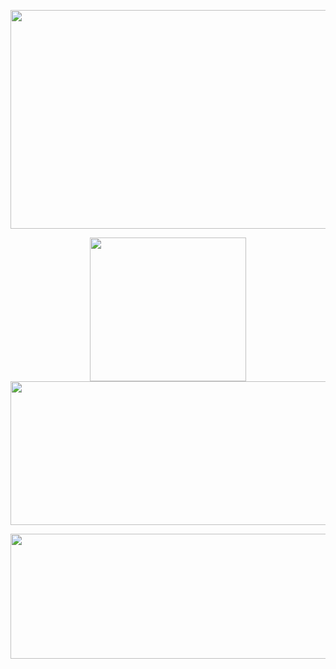 

 <kbd>
<p align="center">
  <kbd>
  <img width="800" height="350" src="https://media3.giphy.com/media/oYQ9HRm5Mo7VXeMNVR/giphy.gif?cid=790b76115023f566701cdf1bc6ab6353d668b31b9142c000&rid=giphy.gif&ct=g">
  </kbd>
    </p>
<p align="center">
   <kbd>
<img height="230px" width="250px" src="https://github-readme-stats.vercel.app/api/top-langs/?username=swiftmg0d&layout=demo&theme=radical" align = "center"/>
<img height="230px" width="550px" src="https://github-readme-stats.vercel.app/api?username=swiftmg0d&show_icons=true&theme=radical" align = "center"/>
      </kbd>
</p>
 

  <p align="center"> 
     <kbd>
<img height="200px" width="800px" src="https://media2.giphy.com/media/13HgwGsXF0aiGY/giphy.gif?cid=ecf05e47bryk6waqc1cx8ie3etlffqlueeuam14ysedtf0jc&rid=giphy.gif&ct=g" align = "center"/>
     </kbd>
</p>

 
 </kbd>

